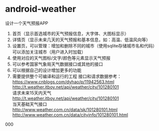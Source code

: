 # android-weather

设计一个天气预报APP
1. 首页（显示首选城市的天气预报信息，大字体、大图标显示）
2. 详情页（显示未来几天的天气预报和基本信息，如：高温、低温风向等）
3. 设置页，可以管理：增加和删除不同的城市（使用sqlite存储城市名和代码）
           可以添加关注城市（用户进入时加载）
4. 使用对应的天气图标/文字/颜色等元素显示天气预报
5. 可以参考国家气象局天气数据接口或其他的接口
6. 可以根据自己的设计增加更多的功能
7. 需要提供整个可编译和运行的工程
接口和请求数据参考：  
https://www.cnblogs.com/dyhao/p/11942563.html  
http://t.weather.itboy.net/api/weather/city/101280101  
请求未来15天内天气  
http://t.weather.itboy.net/api/weather/city/101280101  
当天基础天气接口  
http://www.weather.com.cn/data/sk/101280101.html  
http://www.weather.com.cn/data/cityinfo/101280101.html  




000
